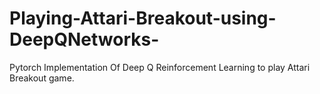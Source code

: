 # Playing-Attari-Breakout-using-DeepQNetworks-
Pytorch Implementation Of Deep Q Reinforcement Learning to play Attari Breakout game. 
